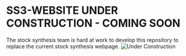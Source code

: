 # SS3-WEBSITE UNDER CONSTRUCTION - COMING SOON

The stock synthesis team is hard at work to develop this repository to replace the current stock synthesis webpage.
![Under Construction](https://github.com/nmfs-ost/ss3-website/blob/main/under_construction.png)
